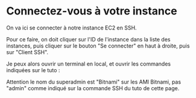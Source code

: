 # Connectez-vous à votre instance

On va ici se connecter à notre instance EC2 en SSH.

Pour ce faire, on doit cliquer sur l'ID de l'instance dans la liste des instances, puis cliquer sur le bouton "Se connecter" en haut à droite, puis sur "Client SSH".

Je peux alors ouvrir un terminal en local, et ouvrir les commandes indiquées sur le tuto :


Attention le nom du superadmin est "Bitnami" sur les AMI Bitnami, pas "admin" comme indiqué sur la commande SSH du tuto de cette page.

